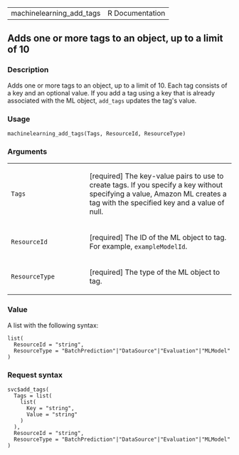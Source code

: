<table style="width: 100%;">
<tbody>
<tr class="odd">
<td>machinelearning_add_tags</td>
<td style="text-align: right;">R Documentation</td>
</tr>
</tbody>
</table>

## Adds one or more tags to an object, up to a limit of 10

### Description

Adds one or more tags to an object, up to a limit of 10. Each tag
consists of a key and an optional value. If you add a tag using a key
that is already associated with the ML object, `add_tags` updates the
tag's value.

### Usage

    machinelearning_add_tags(Tags, ResourceId, ResourceType)

### Arguments

<table>
<colgroup>
<col style="width: 35%" />
<col style="width: 65%" />
</colgroup>
<tbody>
<tr class="odd">
<td><code id="machinelearning_add_tags_:_Tags">Tags</code></td>
<td><p>[required] The key-value pairs to use to create tags. If you
specify a key without specifying a value, Amazon ML creates a tag with
the specified key and a value of null.</p></td>
</tr>
<tr class="even">
<td><code
id="machinelearning_add_tags_:_ResourceId">ResourceId</code></td>
<td><p>[required] The ID of the ML object to tag. For example,
<code>exampleModelId</code>.</p></td>
</tr>
<tr class="odd">
<td><code
id="machinelearning_add_tags_:_ResourceType">ResourceType</code></td>
<td><p>[required] The type of the ML object to tag.</p></td>
</tr>
</tbody>
</table>

### Value

A list with the following syntax:

    list(
      ResourceId = "string",
      ResourceType = "BatchPrediction"|"DataSource"|"Evaluation"|"MLModel"
    )

### Request syntax

    svc$add_tags(
      Tags = list(
        list(
          Key = "string",
          Value = "string"
        )
      ),
      ResourceId = "string",
      ResourceType = "BatchPrediction"|"DataSource"|"Evaluation"|"MLModel"
    )
